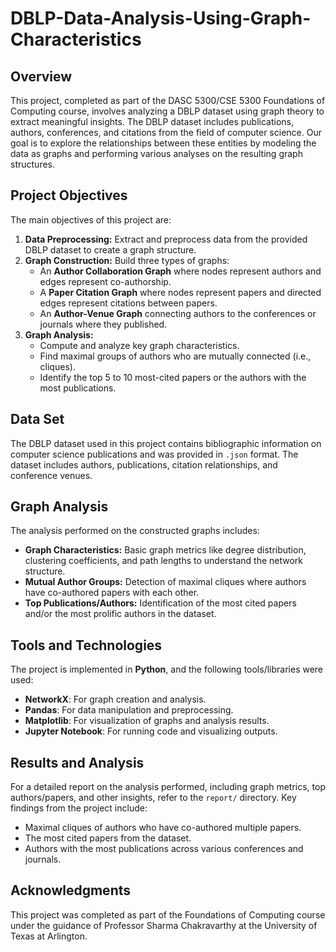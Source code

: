 # DBLP-Data-Analysis-Using-Graph-Characteristics

## Overview

This project, completed as part of the DASC 5300/CSE 5300 Foundations of Computing course, involves analyzing a DBLP dataset using graph theory to extract meaningful insights. The DBLP dataset includes publications, authors, conferences, and citations from the field of computer science. Our goal is to explore the relationships between these entities by modeling the data as graphs and performing various analyses on the resulting graph structures.

## Project Objectives

The main objectives of this project are:
1. **Data Preprocessing:** Extract and preprocess data from the provided DBLP dataset to create a graph structure.
2. **Graph Construction:** Build three types of graphs:
   - An **Author Collaboration Graph** where nodes represent authors and edges represent co-authorship.
   - A **Paper Citation Graph** where nodes represent papers and directed edges represent citations between papers.
   - An **Author-Venue Graph** connecting authors to the conferences or journals where they published.
3. **Graph Analysis:**
   - Compute and analyze key graph characteristics.
   - Find maximal groups of authors who are mutually connected (i.e., cliques).
   - Identify the top 5 to 10 most-cited papers or the authors with the most publications.

## Data Set

The DBLP dataset used in this project contains bibliographic information on computer science publications and was provided in `.json` format. The dataset includes authors, publications, citation relationships, and conference venues.

## Graph Analysis

The analysis performed on the constructed graphs includes:
- **Graph Characteristics:** Basic graph metrics like degree distribution, clustering coefficients, and path lengths to understand the network structure.
- **Mutual Author Groups:** Detection of maximal cliques where authors have co-authored papers with each other.
- **Top Publications/Authors:** Identification of the most cited papers and/or the most prolific authors in the dataset.

## Tools and Technologies

The project is implemented in **Python**, and the following tools/libraries were used:
- **NetworkX**: For graph creation and analysis.
- **Pandas**: For data manipulation and preprocessing.
- **Matplotlib**: For visualization of graphs and analysis results.
- **Jupyter Notebook**: For running code and visualizing outputs.

## Results and Analysis

For a detailed report on the analysis performed, including graph metrics, top authors/papers, and other insights, refer to the `report/` directory. Key findings from the project include:
- Maximal cliques of authors who have co-authored multiple papers.
- The most cited papers from the dataset.
- Authors with the most publications across various conferences and journals.

## Acknowledgments

This project was completed as part of the Foundations of Computing course under the guidance of Professor Sharma Chakravarthy at the University of Texas at Arlington.

